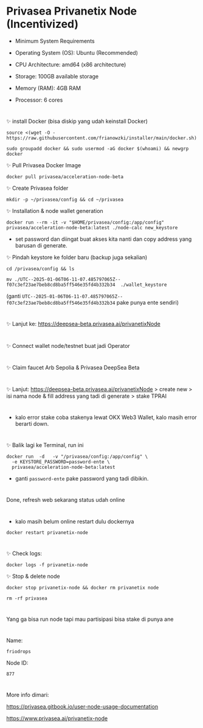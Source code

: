 

# Privasea Privanetix Node (Incentivized)

- Minimum System Requirements

- Operating System (OS): Ubuntu (Recommended)

- CPU Architecture: amd64 (x86 architecture)

- Storage: 100GB available storage

- Memory (RAM): 4GB RAM

- Processor: 6 cores

#
#

✨ install Docker (bisa diskip yang udah keinstall Docker)

```
source <(wget -O - https://raw.githubusercontent.com/frianowzki/installer/main/docker.sh)
```
```
sudo groupadd docker && sudo usermod -aG docker $(whoami) && newgrp docker
```

✨ Pull Privasea Docker Image

```
docker pull privasea/acceleration-node-beta
```

✨ Create Privasea folder

```
mkdir -p ~/privasea/config && cd ~/privasea
```

✨ Installation & node wallet generation

```
docker run --rm -it -v "$HOME/privasea/config:/app/config" privasea/acceleration-node-beta:latest ./node-calc new_keystore
```

- set password dan diingat buat akses kita nanti dan copy address yang barusan di generate.

✨ Pindah keystore ke folder baru (backup juga sekalian)
```
cd /privasea/config && ls
```
```
mv ./UTC--2025-01-06T06-11-07.485797065Z--f07c3ef23ae7beb8cd8ba5ff546e35fd4b332b34  ./wallet_keystore
```
(ganti ```UTC--2025-01-06T06-11-07.485797065Z--f07c3ef23ae7beb8cd8ba5ff546e35fd4b332b34``` pake punya ente sendiri)
#
✨ Lanjut ke: https://deepsea-beta.privasea.ai/privanetixNode
#

✨ Connect wallet node/testnet buat jadi Operator
#

✨ Claim faucet Arb Sepolia & Privasea DeepSea Beta
#

✨ Lanjut: https://deepsea-beta.privasea.ai/privanetixNode > create new > isi nama node & fill address yang tadi di generate > stake TPRAI 
#
- kalo error stake coba stakenya lewat OKX Web3 Wallet, kalo masih error berarti down.
#
✨ Balik lagi ke Terminal, run ini

```
docker run  -d   -v "/privasea/config:/app/config" \
  -e KEYSTORE_PASSWORD=password-ente \
  privasea/acceleration-node-beta:latest
```

- ganti ```password-ente``` pake password yang tadi dibikin.
#
Done, refresh web sekarang status udah online

#
- kalo masih belum online restart dulu dockernya
```
docker restart privanetix-node
```
#
#
✨ Check logs:

```
docker logs -f privanetix-node
```

✨ Stop & delete node

```
docker stop privanetix-node && docker rm privanetix node
```
```
rm -rf privasea
```
#
Yang ga bisa run node tapi mau partisipasi bisa stake di punya ane 
#
Name: 
```
friodrops
```
Node ID: 
```
877
```
#
More info dimari: 

https://privasea.gitbook.io/user-node-usage-documentation

https://www.privasea.ai/privanetix-node

